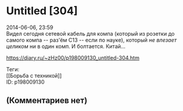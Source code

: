 Untitled [304]
==============

  
2014-06-06, 23:59  
 Видел сегодня сетевой кабель для компа (который из розетки до самого компа -- раз'ём C13 -- если по науке), который  *не влезает целиком*  ни в один комп. И болтается. Китай...   
  
<https://diary.ru/~zHz00/p198009130_untitled-304.htm>  
  
Теги:  
[[Борьба с техникой]]  
ID: p198009130  


(Комментариев нет)
------------------
